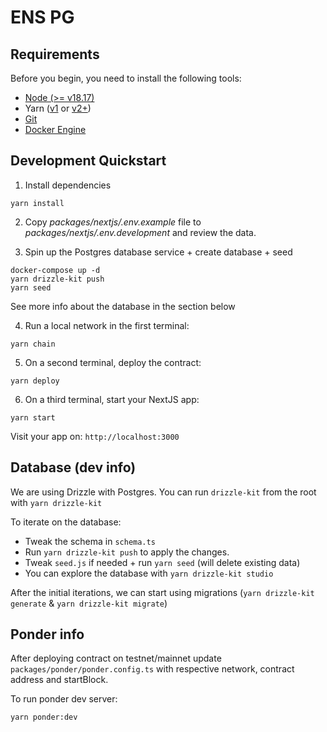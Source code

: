 # ENS PG

## Requirements

Before you begin, you need to install the following tools:

- [Node (>= v18.17)](https://nodejs.org/en/download/)
- Yarn ([v1](https://classic.yarnpkg.com/en/docs/install/) or [v2+](https://yarnpkg.com/getting-started/install))
- [Git](https://git-scm.com/downloads)
- [Docker Engine](https://docs.docker.com/engine/install/)

## Development Quickstart

1. Install dependencies

```
yarn install
```

2. Copy *packages/nextjs/.env.example* file to *packages/nextjs/.env.development* and review the data.

3. Spin up the Postgres database service + create database + seed

```
docker-compose up -d
yarn drizzle-kit push
yarn seed
```

See more info about the database in the section below

4. Run a local network in the first terminal:

```
yarn chain
```

5. On a second terminal, deploy the contract:

```
yarn deploy
```

6. On a third terminal, start your NextJS app:

```
yarn start
```

Visit your app on: `http://localhost:3000`

## Database (dev info)

We are using Drizzle with Postgres. You can run `drizzle-kit` from the root with `yarn drizzle-kit`

To iterate on the database:

- Tweak the schema in `schema.ts`
- Run `yarn drizzle-kit push` to apply the changes.
- Tweak `seed.js` if needed + run `yarn seed` (will delete existing data)
- You can explore the database with `yarn drizzle-kit studio`

After the initial iterations, we can start using migrations (`yarn drizzle-kit generate` & `yarn drizzle-kit migrate`)

## Ponder info

After deploying contract on testnet/mainnet update `packages/ponder/ponder.config.ts` with respective network, contract address and startBlock.

To run ponder dev server:

```bash
yarn ponder:dev
```
